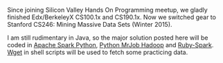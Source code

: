 Since joining Silicon Valley Hands On Programming meetup, we gladly finished Edx/BerkeleyX CS100.1x and CS190.1x. Now we switched gear to Stanford CS246: Mining Massive Data Sets (Winter 2015).

I am still rudimentary in Java, so the major solution posted here will be coded in [Apache Spark Python](https://spark.apache.org/docs/latest/api/python/pyspark.html), [Python MrJob Hadoop](https://github.com/Yelp/mrjob) and [Ruby-Spark](http://ondra-m.github.io/ruby-spark/). [Wget](https://en.wikipedia.org/wiki/Wget) in shell scripts will be used to fetch some practicing data.
